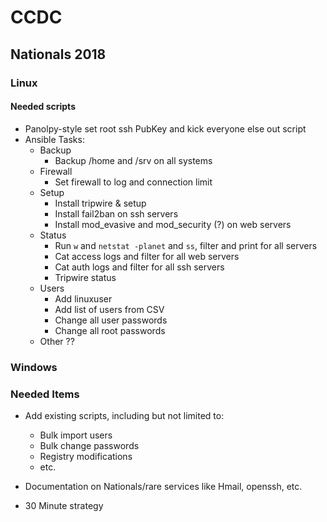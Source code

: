 # CCDC

## Nationals 2018

### Linux

#### Needed scripts
* Panolpy-style set root ssh PubKey and kick everyone else out script
* Ansible Tasks:
  * Backup
    * Backup /home and /srv on all systems
  * Firewall
    * Set firewall to log and connection limit
  * Setup
    * Install tripwire & setup
    * Install fail2ban on ssh servers
    * Install mod_evasive and mod_security (?) on web servers
  * Status
    * Run `w` and `netstat -planet` and `ss`, filter and print for all servers
    * Cat access logs and filter for all web servers
    * Cat auth logs and filter for all ssh servers
    * Tripwire status
  * Users
    * Add linuxuser
    * Add list of users from CSV
    * Change all user passwords
    * Change all root passwords
  * Other ??

### Windows

### Needed Items
* Add existing scripts, including but not limited to:
  * Bulk import users
  * Bulk change passwords
  * Registry modifications
  * etc.

* Documentation on Nationals/rare services like Hmail, openssh, etc.

* 30 Minute strategy

